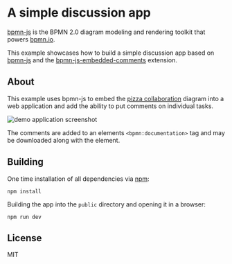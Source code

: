 # A simple discussion app

[bpmn-js](https://github.com/bpmn-io/bpmn-js) is the BPMN 2.0 diagram modeling and rendering toolkit that powers [bpmn.io](http://bpmn.io).

This example showcases how to build a simple discussion app based on [bpmn-js](https://github.com/bpmn-io/bpmn-js) and the [bpmn-js-embedded-comments](https://github.com/bpmn-io/bpmn-js-embedded-comments) extension.


## About

This example uses bpmn-js to embed the [pizza collaboration](http://demo.bpmn.io/s/pizza-collaboration) diagram into a web application and add the ability to put comments on individual tasks.

![demo application screenshot](https://raw.githubusercontent.com/bpmn-io/bpmn-js-examples/main/commenting/docs/screenshot.png "Screenshot of the example application")

The comments are added to an elements `<bpmn:documentation>` tag and may be downloaded along with the element.


## Building

One time installation of all dependencies via [npm](https://npmjs.org):

```
npm install
```


Building the app into the `public` directory and opening it in a browser:

```
npm run dev
```


## License

MIT